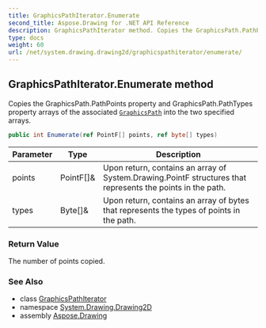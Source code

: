 ```yaml
---
title: GraphicsPathIterator.Enumerate
second_title: Aspose.Drawing for .NET API Reference
description: GraphicsPathIterator method. Copies the GraphicsPath.PathPoints property and GraphicsPath.PathTypes property arrays of the associated GraphicsPath into the two specified arrays
type: docs
weight: 60
url: /net/system.drawing.drawing2d/graphicspathiterator/enumerate/
---
```

## GraphicsPathIterator.Enumerate method

Copies the GraphicsPath.PathPoints property and GraphicsPath.PathTypes property arrays of the associated [`GraphicsPath`](../../graphicspath/) into the two specified arrays.

```csharp
public int Enumerate(ref PointF[] points, ref byte[] types)
```

| Parameter | Type | Description |
| --- | --- | --- |
| points | PointF[]& | Upon return, contains an array of System.Drawing.PointF structures that represents the points in the path. |
| types | Byte[]& | Upon return, contains an array of bytes that represents the types of points in the path. |

### Return Value

The number of points copied.

### See Also

* class [GraphicsPathIterator](../)
* namespace [System.Drawing.Drawing2D](../../graphicspathiterator/)
* assembly [Aspose.Drawing](../../../)


